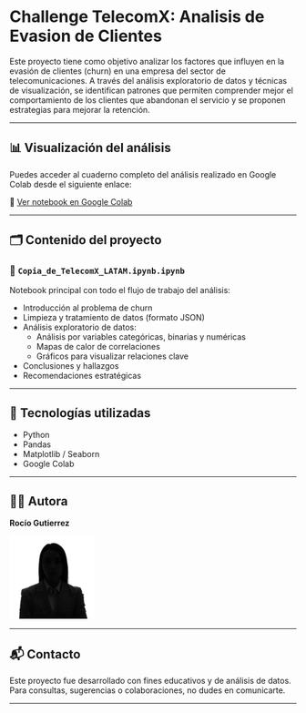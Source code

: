 # Challenge TelecomX: Analisis de Evasion de Clientes
Este proyecto tiene como objetivo analizar los factores que influyen en la evasión de clientes (churn) en una empresa del sector de telecomunicaciones. A través del análisis exploratorio de datos y técnicas de visualización, se identifican patrones que permiten comprender mejor el comportamiento de los clientes que abandonan el servicio y se proponen estrategias para mejorar la retención.

---

## 📊 Visualización del análisis

Puedes acceder al cuaderno completo del análisis realizado en Google Colab desde el siguiente enlace:

🔗 [Ver notebook en Google Colab](https://colab.research.google.com/drive/1dOQ16NCT7Wp-97Z_a3uVrCgdUQxWaDB2#scrollTo=e7AQtptRrtAk)

---

## 🗂️ Contenido del proyecto

### 📁 `Copia_de_TelecomX_LATAM.ipynb.ipynb`

Notebook principal con todo el flujo de trabajo del análisis:

- Introducción al problema de churn
- Limpieza y tratamiento de datos (formato JSON)
- Análisis exploratorio de datos:
  - Análisis por variables categóricas, binarias y numéricas
  - Mapas de calor de correlaciones
  - Gráficos para visualizar relaciones clave
- Conclusiones y hallazgos
- Recomendaciones estratégicas

---

## 📌 Tecnologías utilizadas

- Python
- Pandas
- Matplotlib / Seaborn
- Google Colab

---

## 👩‍💻 Autora

**Rocío Gutierrez**

<img src="https://github.com/rodelvalleg/Challenge_AluraStore_2025/blob/main/perfil_rocio.jpg?raw=true" alt="Foto de perfil" width="150"/>

---

## 📬 Contacto

Este proyecto fue desarrollado con fines educativos y de análisis de datos. Para consultas, sugerencias o colaboraciones, no dudes en comunicarte.

---
